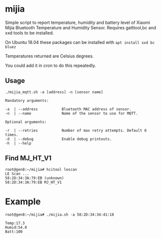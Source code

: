 # mijia
Simple script to report temperature, humidity and battery level of Xiaomi
Mijia Bluetooth Temperature and Humidity Sensor. 
Requires gatttool,bc and xxd tools to be installed.

On Ubuntu 18.04 these packages can be installed with 
```apt install xxd bc bluez```

Temperatures returned are Celsius degrees.

You could add it in cron to do this repeatedly.

## Usage

```
./mijia_mqtt.sh -a [address] -n [sensor name]

Mandatory arguments:

-a  | --address           Bluetooth MAC address of sensor.
-n  | --name              Name of the sensor to use for MQTT.

Optional arguments:

-r  | --retries           Number of max retry attempts. Default 6 times.
-d  | --debug             Enable debug printouts.
-h  | --help
```
## Find MJ_HT_V1
```
root@gen8:~/mijia# hcitool lescan
LE Scan ...
58:2D:34:3A:79:EB (unknown)
58:2D:34:3A:79:EB MJ_HT_V1
```
# Example
```
root@gen8:~/mijia# ./mijia.sh -a 58:2D:34:34:41:18

Temp:17.3
Humid:54.0
Batt:100
```
